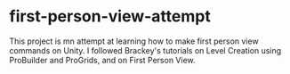 # first-person-view-attempt

This project is mn attempt at learning how to make first person view commands on Unity. I followed Brackey's tutorials on Level Creation using ProBuilder and ProGrids, and on First Person View. 
